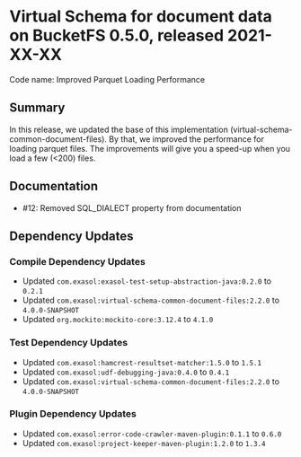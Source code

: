 # Virtual Schema for document data on BucketFS 0.5.0, released 2021-XX-XX

Code name: Improved Parquet Loading Performance

## Summary

In this release, we updated the base of this implementation (virtual-schema-common-document-files). By that, we improved the performance for loading parquet files. The improvements will give you a speed-up when you load a few (<200) files.

## Documentation

* #12: Removed SQL_DIALECT property from documentation

## Dependency Updates

### Compile Dependency Updates

* Updated `com.exasol:exasol-test-setup-abstraction-java:0.2.0` to `0.2.1`
* Updated `com.exasol:virtual-schema-common-document-files:2.2.0` to `4.0.0-SNAPSHOT`
* Updated `org.mockito:mockito-core:3.12.4` to `4.1.0`

### Test Dependency Updates

* Updated `com.exasol:hamcrest-resultset-matcher:1.5.0` to `1.5.1`
* Updated `com.exasol:udf-debugging-java:0.4.0` to `0.4.1`
* Updated `com.exasol:virtual-schema-common-document-files:2.2.0` to `4.0.0-SNAPSHOT`

### Plugin Dependency Updates

* Updated `com.exasol:error-code-crawler-maven-plugin:0.1.1` to `0.6.0`
* Updated `com.exasol:project-keeper-maven-plugin:1.2.0` to `1.3.4`
